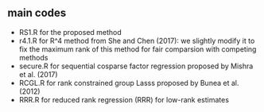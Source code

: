 ## main codes
- RS1.R for the proposed method
- r4.1.R for R^4 method from She and Chen (2017): we slightly modify it to fix the maximum rank of this method for fair comparsion with competing methods
- secure.R for sequential cosparse factor regression proposed by Mishra et al. (2017)
- RCGL.R for rank constrained group Lasss proposed by Bunea et al. (2012)
- RRR.R for reduced rank regression (RRR) for low-rank estimates
